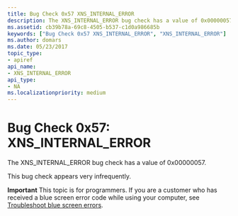 ```yaml
---
title: Bug Check 0x57 XNS_INTERNAL_ERROR
description: The XNS_INTERNAL_ERROR bug check has a value of 0x00000057.This bug check appears very infrequently.
ms.assetid: cb39b78a-69c8-4505-b537-c1d0a986685b
keywords: ["Bug Check 0x57 XNS_INTERNAL_ERROR", "XNS_INTERNAL_ERROR"]
ms.author: domars
ms.date: 05/23/2017
topic_type:
- apiref
api_name:
- XNS_INTERNAL_ERROR
api_type:
- NA
ms.localizationpriority: medium
---
```


# Bug Check 0x57: XNS\_INTERNAL\_ERROR


The XNS\_INTERNAL\_ERROR bug check has a value of 0x00000057.

This bug check appears very infrequently.

**Important** This topic is for programmers. If you are a customer who has received a blue screen error code while using your computer, see [Troubleshoot blue screen errors](http://windows.microsoft.com/windows-10/troubleshoot-blue-screen-errors).

 

 




